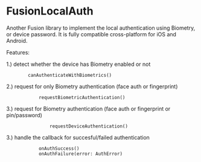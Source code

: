 # FusionLocalAuth

Another Fusion library to implement the local authentication using Biometry, or device password. It is fully compatible cross-platform for iOS and Android.

Features:

1.) detect whether the device has Biometry enabled or not


    
            canAuthenticateWithBiometrics()
   


2.) request for only Biometry authentication (face auth or fingerprint)


    
    
                requestBiometricAuthentication()
  
                
    
3.) request for Biometry authentication (face auth or fingerprint or pin/password)


   
                    requestDeviceAuthentication()

   
    
3.) handle the callback for succesful/failed authentication

    
                onAuthSuccess()
                onAuthFailure(error: AuthError)
    

